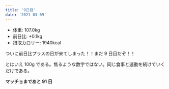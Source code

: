 ```yaml
---
title: '9日目'
date: '2021-03-09'
---
```


- 体重: 107.0kg
- 前日比: +0.1kg
- 摂取カロリー: 1940kcal

ついに前日比プラスの日が来てしまった！！まだ 9 日目だぞ！！

とはいえ 100g である。焦るような数字ではない。同じ食事と運動を続けていくだけである。

**マッチョまであと 91 日**
